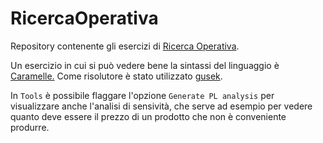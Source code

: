 # RicercaOperativa

Repository contenente gli esercizi di [Ricerca Operativa](https://homes.di.unimi.it/righini/Didattica/RicercaOperativa/Materiale/).

Un esercizio in cui si può vedere bene la sintassi del linguaggio è [Caramelle.](https://github.com/Pasinim/RicercaOperativa/blob/main/ES_Sett/E%20-%20Caramelle)
Come risolutore è stato utilizzato [gusek](https://mega.nz/file/90MnlLyK#XCro_TxT1AEAf_K6S6UT1z9pAVCkxnUBqeESmbUmToA).

In `Tools` è possibile flaggare l'opzione `Generate PL analysis` per visualizzare anche l'analisi di sensività, che serve ad esempio per vedere quanto deve essere il prezzo di un prodotto che non è conveniente produrre. 
